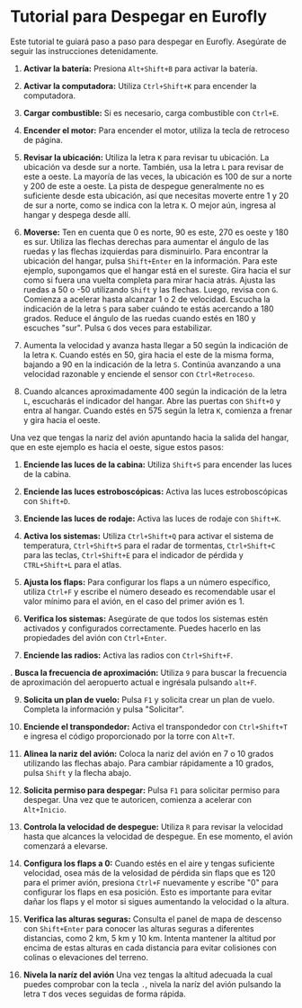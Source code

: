 # Tutorial para Despegar en Eurofly

Este tutorial te guiará paso a paso para despegar en Eurofly. Asegúrate de seguir las instrucciones detenidamente.

1. **Activar la batería:** Presiona `Alt+Shift+B` para activar la batería.

2. **Activar la computadora:** Utiliza `Ctrl+Shift+K` para encender la computadora.

3. **Cargar combustible:** Si es necesario, carga combustible con `Ctrl+E`.

4. **Encender el motor:** Para encender el motor, utiliza la tecla de retroceso de página.

5. **Revisar la ubicación:** Utiliza la letra `K` para revisar tu ubicación. La ubicación va desde sur a norte. También, usa la letra `L` para revisar de este a oeste. La mayoría de las veces, la ubicación es 100 de sur a norte y 200 de este a oeste. La pista de despegue generalmente no es suficiente desde esta ubicación, así que necesitas moverte entre 1 y 20 de sur a norte, como se indica con la letra `K`. O mejor aún, ingresa al hangar y despega desde allí.

6. **Moverse:** Ten en cuenta que 0 es norte, 90 es este, 270 es oeste y 180 es sur. Utiliza las flechas derechas para aumentar el ángulo de las ruedas y las flechas izquierdas para disminuirlo. Para encontrar la ubicación del hangar, pulsa `Shift+Enter` en la información. Para este ejemplo, supongamos que el hangar está en el sureste. Gira hacia el sur como si fuera una vuelta completa para mirar hacia atrás. Ajusta las ruedas a 50 o -50 utilizando `Shift` y las flechas. Luego, revisa con `G`. Comienza a acelerar hasta alcanzar 1 o 2 de velocidad. Escucha la indicación de la letra `S` para saber cuándo te estás acercando a 180 grados. Reduce el ángulo de las ruedas cuando estés en 180 y escuches "sur". Pulsa `G` dos veces para estabilizar.

7. Aumenta la velocidad y avanza hasta llegar a 50 según la indicación de la letra `K`. Cuando estés en 50, gira hacia el este de la misma forma, bajando a 90 en la indicación de la letra `S`. Continúa avanzando a una velocidad razonable y enciende el sensor con `Ctrl+Retroceso`.

8. Cuando alcances aproximadamente 400 según la indicación de la letra `L`, escucharás el indicador del hangar. Abre las puertas con `Shift+O` y entra al hangar. Cuando estés en 575 según la letra `K`, comienza a frenar y gira hacia el oeste.

Una vez que tengas la nariz del avión apuntando hacia la salida del hangar, que en este ejemplo es hacia el oeste, sigue estos pasos:

1. **Enciende las luces de la cabina:** Utiliza `Shift+S` para encender las luces de la cabina.

2. **Enciende las luces estroboscópicas:** Activa las luces estroboscópicas con `Shift+D`.

3. **Enciende las luces de rodaje:** Activa las luces de rodaje con `Shift+K`.

4. **Activa los sistemas:** Utiliza `Ctrl+Shift+Q` para activar el sistema de temperatura, `Ctrl+Shift+S` para el radar de tormentas, `Ctrl+Shift+C` para las teclas, `Ctrl+Shift+E` para el indicador de pérdida y `CTRL+Shift+L` para el atlas.

5. **Ajusta los flaps:** Para configurar los flaps a un número específico, utiliza `Ctrl+F` y escribe el número deseado es recomendable usar el valor mínimo para el avión, en el caso del primer avión es 1.

6. **Verifica los sistemas:** Asegúrate de que todos los sistemas estén activados y configurados correctamente. Puedes hacerlo en las propiedades del avión con `Ctrl+Enter`.

7. **Enciende las radios:** Activa las radios con `Ctrl+Shift+F`.

. **Busca la frecuencia de aproximación:** Utiliza `9` para buscar la frecuencia de aproximación del aeropuerto actual e ingrésala pulsando `alt+F`.

9. **Solicita un plan de vuelo:** Pulsa `F1` y solicita crear un plan de vuelo. Completa la información y pulsa "Solicitar".

10. **Enciende el transpondedor:** Activa el transpondedor con `Ctrl+Shift+T` e ingresa el código proporcionado por la torre con `Alt+T`.

11. **Alinea la nariz del avión:** Coloca la nariz del avión en 7 o 10 grados utilizando las flechas abajo. Para cambiar rápidamente a 10 grados, pulsa `Shift` y la flecha abajo.

12. **Solicita permiso para despegar:** Pulsa `F1` para solicitar permiso para despegar. Una vez que te autoricen, comienza a acelerar con `Alt+Inicio`.

13. **Controla la velocidad de despegue:** Utiliza `R` para revisar la velocidad hasta que alcances la velocidad de despegue. En ese momento, el avión comenzará a elevarse.

14. **Configura los flaps a 0:** Cuando estés en el aire y tengas suficiente velocidad, osea más de la velosidad de pérdida sin flaps que es 120 para el primer avión, presiona `Ctrl+F` nuevamente y escribe "0" para configurar los flaps en esa posición. Esto es importante para evitar dañar los flaps y el motor si sigues aumentando la velocidad o la altura.

15. **Verifica las alturas seguras:** Consulta el panel de mapa de descenso con `Shift+Enter` para conocer las alturas seguras a diferentes distancias, como 2 km, 5 km y 10 km. Intenta mantener la altitud por encima de estas alturas en cada distancia para evitar colisiones con colinas o elevaciones del terreno.

16. **Nivela la naríz del avión** Una vez tengas la altitud adecuada la cual puedes comprobar con la tecla `.`, nivela la naríz del avión pulsando la letra `T` dos veces seguidas de forma rápida.